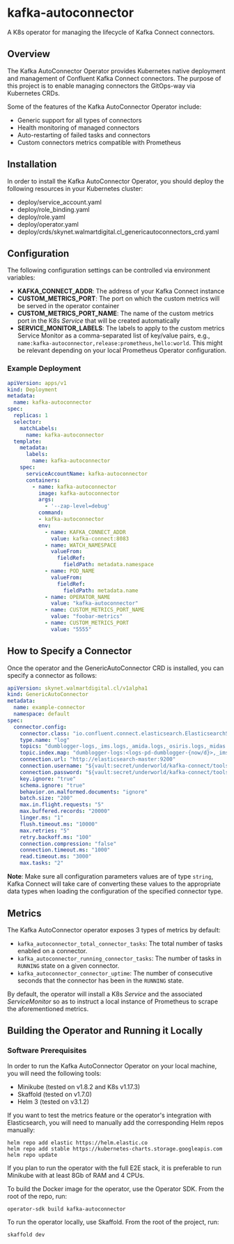 # kafka-autoconnector

A K8s operator for managing the lifecycle of Kafka Connect connectors.

## Overview

The Kafka AutoConnector Operator provides Kubernetes native deployment and management of Confluent Kafka Connect connectors. The purpose of this project is to enable managing connectors the GitOps-way via Kubernetes CRDs.

Some of the features of the Kafka AutoConnector Operator include:

* Generic support for all types of connectors
* Health monitoring of managed connectors
* Auto-restarting of failed tasks and connectors
* Custom connectors metrics compatible with Prometheus

## Installation

In order to install the Kafka AutoConnector Operator, you should deploy the following resources in your Kubernetes cluster:

* deploy/service_account.yaml
* deploy/role_binding.yaml
* deploy/role.yaml
* deploy/operator.yaml
* deploy/crds/skynet.walmartdigital.cl_genericautoconnectors_crd.yaml

## Configuration

The following configuration settings can be controlled via environment variables:

* **KAFKA_CONNECT_ADDR**: The address of your Kafka Connect instance
* **CUSTOM_METRICS_PORT**: The port on which the custom metrics will be served in the operator container
* **CUSTOM_METRICS_PORT_NAME**: The name of the custom metrics port in the K8s *Service* that will be created automatically
* **SERVICE_MONITOR_LABELS**: The labels to apply to the custom metrics Service Monitor as a comma-separated list of key/value pairs, e.g., `name:kafka-autoconnector,release:prometheus,hello:world`. This might be relevant depending on your local Prometheus Operator configuration.

### Example Deployment

```yaml
apiVersion: apps/v1
kind: Deployment
metadata:
  name: kafka-autoconnector
spec:
  replicas: 1
  selector:
    matchLabels:
      name: kafka-autoconnector
  template:
    metadata:
      labels:
        name: kafka-autoconnector
    spec:
      serviceAccountName: kafka-autoconnector
      containers:
        - name: kafka-autoconnector
          image: kafka-autoconnector
          args:
            - '--zap-level=debug'
          command:
          - kafka-autoconnector
          env:
            - name: KAFKA_CONNECT_ADDR
              value: kafka-connect:8083
            - name: WATCH_NAMESPACE
              valueFrom:
                fieldRef:
                  fieldPath: metadata.namespace
            - name: POD_NAME
              valueFrom:
                fieldRef:
                  fieldPath: metadata.name
            - name: OPERATOR_NAME
              value: "kafka-autoconnector"
            - name: CUSTOM_METRICS_PORT_NAME
              value: "foobar-metrics"
            - name: CUSTOM_METRICS_PORT
              value: "5555"
```

## How to Specify a Connector

Once the operator and the GenericAutoConnector CRD is installed, you can specify a connector as follows:

```yaml
apiVersion: skynet.walmartdigital.cl/v1alpha1
kind: GenericAutoConnector
metadata:
  name: example-connector
  namespace: default
spec:
  connector.config:
    connector.class: "io.confluent.connect.elasticsearch.ElasticsearchSinkConnector"
    type.name: "log"
    topics: "dumblogger-logs,_ims.logs,_amida.logs,_osiris.logs,_midas.logs,_kimun.logs"
    topic.index.map: "dumblogger-logs:<logs-pd-dumblogger-{now/d}>,_ims.logs:<logs-pd-ims-{now/d}>,_amida.logs:<logs-pd-amida-{now/d}>,_osiris.logs:<logs-pd-osiris-{now/d}>,_midas.logs:<logs-pd-midas-{now/d}>,_kimun.logs:<logs-pd-kimun-{now/d}>"
    connection.url: "http://elasticsearch-master:9200"
    connection.username: "${vault:secret/underworld/kafka-connect/tools/elasticlogs:username}"
    connection.password: "${vault:secret/underworld/kafka-connect/tools/elasticlogs:password}"
    key.ignore: "true"
    schema.ignore: "true"
    behavior.on.malformed.documents: "ignore"
    batch.size: "200"
    max.in.flight.requests: "5"
    max.buffered.records: "20000"
    linger.ms: "1"
    flush.timeout.ms: "10000"
    max.retries: "5"
    retry.backoff.ms: "100"
    connection.compression: "false"
    connection.timeout.ms: "1000"
    read.timeout.ms: "3000"
    max.tasks: "2"
```

**Note**: Make sure all configuration parameters values are of type `string`, Kafka Connect will take care of converting these values to the appropriate data types when loading the configuration of the specified connector type.

## Metrics

The Kafka AutoConnector operator exposes 3 types of metrics by default:

* `kafka_autoconnector_total_connector_tasks`: The total number of tasks enabled on a connector.
* `kafka_autoconnector_running_connector_tasks`: The number of tasks in `RUNNING` state on a given connector.
* `kafka_autoconnector_connector_uptime`: The number of consecutive seconds that the connector has been in the `RUNNING` state. 

By default, the operator will install a K8s *Service* and the associated *ServiceMonitor* so as to instruct a local instance of Prometheus to scrape the aforementioned metrics.

## Building the Operator and Running it Locally

### Software Prerequisites

In order to run the Kafka AutoConnector Operator on your local machine, you will need the following tools:

* Minikube (tested on v1.8.2 and K8s v1.17.3)
* Skaffold (tested on v1.7.0)
* Helm 3 (tested on v3.1.2)

If you want to test the metrics feature or the operator's integration with Elasticsearch, you will need to manually add the corresponding Helm repos manually:

```
helm repo add elastic https://helm.elastic.co
helm repo add stable https://kubernetes-charts.storage.googleapis.com
helm repo update
```

If you plan to run the operator with the full E2E stack, it is preferable to run Minikube with at least 8Gb of RAM and 4 CPUs. 

To build the Docker image for the operator, use the Operator SDK. From the root of the repo, run:
```
operator-sdk build kafka-autoconnector
```
To run the operator locally, use Skaffold. From the root of the project, run:
```
skaffold dev
```
